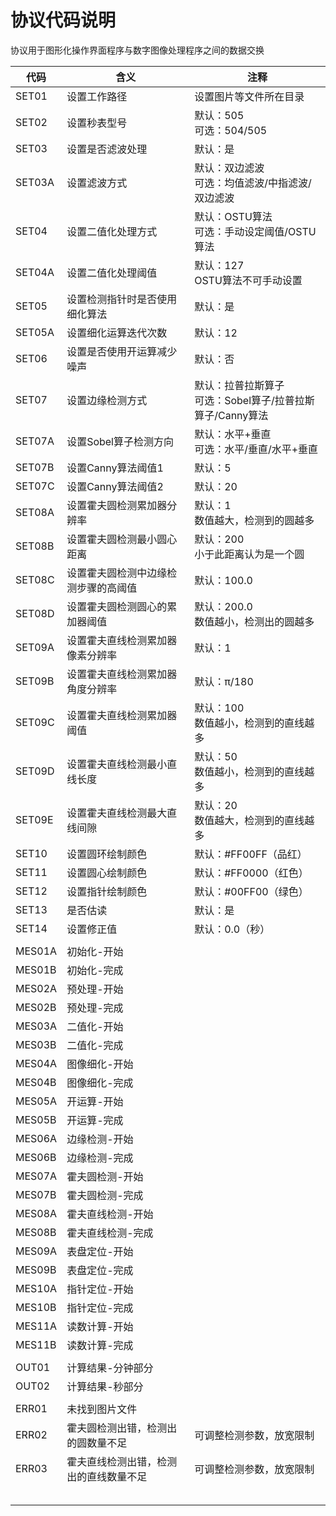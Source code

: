 # 协议代码说明
协议用于图形化操作界面程序与数字图像处理程序之间的数据交换

|代码|含义|注释|
|----|----|---|
|SET01|设置工作路径|设置图片等文件所在目录|
|SET02|设置秒表型号|默认：505<br>可选：504/505|
|SET03|设置是否滤波处理|默认：是|
|SET03A|设置滤波方式|默认：双边滤波<br>可选：均值滤波/中指滤波/双边滤波|
|SET04|设置二值化处理方式|默认：OSTU算法<br>可选：手动设定阈值/OSTU算法|
|SET04A|设置二值化处理阈值|默认：127<br>OSTU算法不可手动设置|
|SET05|设置检测指针时是否使用细化算法|默认：是|
|SET05A|设置细化运算迭代次数|默认：12|
|SET06|设置是否使用开运算减少噪声|默认：否|
|SET07|设置边缘检测方式|默认：拉普拉斯算子<br>可选：Sobel算子/拉普拉斯算子/Canny算法|
|SET07A|设置Sobel算子检测方向|默认：水平+垂直<br>可选：水平/垂直/水平+垂直|
|SET07B|设置Canny算法阈值1|默认：5|
|SET07C|设置Canny算法阈值2|默认：20|
|SET08A|设置霍夫圆检测累加器分辨率|默认：1<br>数值越大，检测到的圆越多|
|SET08B|设置霍夫圆检测最小圆心距离|默认：200<br>小于此距离认为是一个圆|
|SET08C|设置霍夫圆检测中边缘检测步骤的高阈值|默认：100.0|
|SET08D|设置霍夫圆检测圆心的累加器阈值|默认：200.0<br>数值越小，检测出的圆越多|
|SET09A|设置霍夫直线检测累加器像素分辨率|默认：1|
|SET09B|设置霍夫直线检测累加器角度分辨率|默认：π/180|
|SET09C|设置霍夫直线检测累加器阈值|默认：100<br>数值越小，检测到的直线越多|
|SET09D|设置霍夫直线检测最小直线长度|默认：50<br>数值越小，检测到的直线越多|
|SET09E|设置霍夫直线检测最大直线间隙|默认：20<br>数值越大，检测到的直线越多|
|SET10|设置圆环绘制颜色|默认：#FF00FF（品红）|
|SET11|设置圆心绘制颜色|默认：#FF0000（红色）|
|SET12|设置指针绘制颜色|默认：#00FF00（绿色）|
|SET13|是否估读|默认：是|
|SET14|设置修正值|默认：0.0（秒）|
||||
|MES01A|初始化-开始||
|MES01B|初始化-完成||
|MES02A|预处理-开始||
|MES02B|预处理-完成||
|MES03A|二值化-开始||
|MES03B|二值化-完成||
|MES04A|图像细化-开始||
|MES04B|图像细化-完成||
|MES05A|开运算-开始||
|MES05B|开运算-完成||
|MES06A|边缘检测-开始||
|MES06B|边缘检测-完成||
|MES07A|霍夫圆检测-开始||
|MES07B|霍夫圆检测-完成||
|MES08A|霍夫直线检测-开始||
|MES08B|霍夫直线检测-完成||
|MES09A|表盘定位-开始||
|MES09B|表盘定位-完成||
|MES10A|指针定位-开始||
|MES10B|指针定位-完成||
|MES11A|读数计算-开始||
|MES11B|读数计算-完成||
||||
|OUT01|计算结果-分钟部分||
|OUT02|计算结果-秒部分||
||||
|ERR01|未找到图片文件||
|ERR02|霍夫圆检测出错，检测出的圆数量不足|可调整检测参数，放宽限制|
|ERR03|霍夫直线检测出错，检测出的直线数量不足|可调整检测参数，放宽限制|
||||
||||
||||
||||
||||